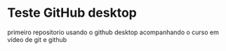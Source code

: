 # Teste GitHub desktop
primeiro repositorio usando o github desktop
acompanhando o curso em vídeo de git e github
